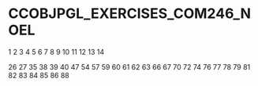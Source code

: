 # CCOBJPGL_EXERCISES_COM246_NOEL



1
2
3
4
5
6
7
8
9
10
11
12
13
14




26
27
35
38
39
40
47
54
57
59
60
61
62
63
66
67
70
72
74
76
77
78
79
81
82
83
84
85
86
88
